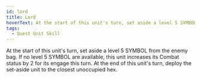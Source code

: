 ```yaml
---
id: lord
title: Lord
hoverText: At the start of this unit's turn, set aside a level 5 SYMBOL from the enemy bag. If no level 5 SYMBOL are available, this unit increases its Combat status by 2 for its engage this turn. At the end of this unit's turn, deploy the set-aside unit to the closest unoccupied hex.
tags:
  - Quest Unit Skill
---
```


At the start of this unit's turn, set aside a level 5 SYMBOL from the enemy bag. If no level 5 SYMBOL are available, this unit increases its Combat status by 2 for its engage this turn. At the end of this unit's turn, deploy the set-aside unit to the closest unoccupied hex.